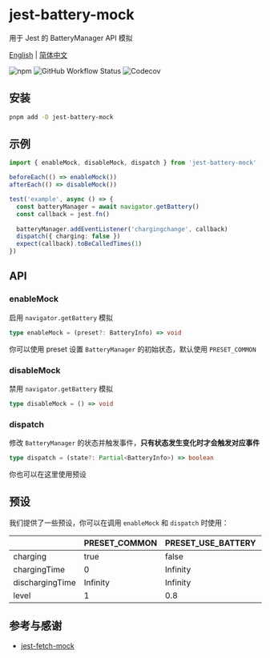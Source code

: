 # jest-battery-mock

用于 Jest 的 BatteryManager API 模拟

[English](./README.md) | [简体中文](./README.zh-CN.md)

![npm](https://img.shields.io/npm/v/jest-battery-mock?logo=npm&style=for-the-badge)
![GitHub Workflow Status](https://img.shields.io/github/actions/workflow/status/suiyun39/jest-battery-mock/ci.yml?label=CI&logo=github-actions&logoColor=white&style=for-the-badge)
![Codecov](https://img.shields.io/codecov/c/github/suiyun39/jest-battery-mock?logo=codecov&style=for-the-badge)

## 安装

```bash
pnpm add -D jest-battery-mock
```

## 示例

```typescript
import { enableMock, disableMock, dispatch } from 'jest-battery-mock'

beforeEach(() => enableMock())
afterEach(() => disableMock())

test('example', async () => {
  const batteryManager = await navigator.getBattery()
  const callback = jest.fn()
  
  batteryManager.addEventListener('chargingchange', callback)
  dispatch({ charging: false })
  expect(callback).toBeCalledTimes(1)
})
```

## API

### enableMock

启用 `navigator.getBattery` 模拟

```typescript
type enableMock = (preset?: BatteryInfo) => void
```

你可以使用 preset 设置 `BatteryManager` 的初始状态，默认使用 `PRESET_COMMON`

### disableMock

禁用 `navigator.getBattery` 模拟

```typescript
type disableMock = () => void
```

### dispatch

修改 `BatteryManager` 的状态并触发事件，**只有状态发生变化时才会触发对应事件**

```typescript
type dispatch = (state?: Partial<BatteryInfo>) => boolean
```

你也可以在这里使用预设

## 预设

我们提供了一些预设，你可以在调用 `enableMock` 和 `dispatch` 时使用：

|                 | PRESET_COMMON | PRESET_USE_BATTERY | PRESET_LOW_POWER |
|-----------------|---------------|--------------------|------------------|
| charging        | true          | false              | false            |
| chargingTime    | 0             | Infinity           | Infinity         |
| dischargingTime | Infinity      | Infinity           | 0                |
| level           | 1             | 0.8                | 0.1              |

## 参考与感谢

- [jest-fetch-mock](https://github.com/jefflau/jest-fetch-mock)
